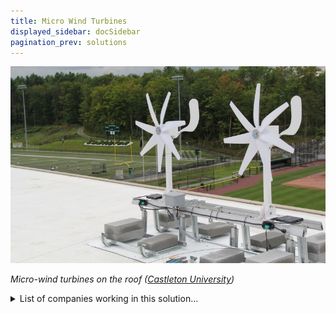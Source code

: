 ```yaml
---
title: Micro Wind Turbines
displayed_sidebar: docSidebar
pagination_prev: solutions
---
```

![Four micro-wind turbines on the roof of Hoff Hall](/../static/img/micro-wind-turbines.jpg)

*Micro-wind turbines on the roof ([Castleton University](https://www.castleton.edu/news-media/article/castleton-is-first-to-add-micro-wind-turbine-technology/))*

<details>
        <summary>List of companies working in this solution...</summary>
         <em>Note: this is an experimental feature. Accuracy not guaranteed</em>
        <div>
            <ul>
             
                <li><a href="https://ewindsolutions.com">Ewind Solutions</a></li>
            
                <li><a href="https://makanipower.com/">Makani</a></li>
            
                <li><a href="https://VORTEXBLADELESS.COM">Vortex Bladeless</a></li>
            
                <li><a href="https://kps.energy">Kite Power Systems</a></li>
            
                <li><a href="https://accioenergy.com">Accio Energy</a></li>
            
                <li><a href="https://upriseenergy.com">Uprise Energy</a></li>
            
                <li><a href="https://energyweb.org">Energy Web</a></li>
            
                <li><a href="https://americanwindinc.com">American Wind</a></li>
            
                <li><a href="https://nan">Climate Tech Vc</a></li>
            
            </ul>
        </div>
        </details>


:::company job openings
  #### [View open jobs in this Solution](https://climatebase.org/jobs?l=&q=&drawdown_solutions=Micro+Wind+Turbines)
:::

## Overview

Micro Wind Turbines (MWTs) are compact wind energy devices contributing significantly to sustainability efforts. Innovations like vertical axis turbines and small-scale options have emerged, utilized by leading entities such as Vestas, GE, and Siemens.

## Lessons Learned

Insights from MWT development include:

1. **Efficiency and Durability**: MWTs must generate substantial power and withstand weather challenges.
2. **Strategic Placement**: Optimal wind resource locations are essential for MWT effectiveness.
3. **Supportive Policies**: Enabling policies with financial incentives and renewable energy mandates boost MWT adoption.

Leading this initiative are bodies like the National Renewable Energy Laboratory (NREL) and the Department of Energy (DOE).

## Challenges Ahead

Challenges in MWT development comprise:

1. **Cost**: MWTs can be expensive compared to traditional turbines.
2. **Size and Weight**: MWTs' smaller size complicates installation and maintenance.
3. **Efficiency**: Enhancing MWT efficiency is crucial for scalability.

Entities like the United States Department of Energy's Wind and Water Power Technologies Office work to improve MWT cost-effectiveness and efficiency.

## Best Path Forward

For widespread MWT adoption:

1. **Continuous Research**: Ongoing research is vital for enhanced MWT efficiency.
2. **Public Awareness**: Educating the public about MWT benefits is key.
3. **Affordability**: Further cost reduction is essential for broader adoption.
4. **Incentives**: Governments and utilities can offer incentives for MWT use.
5. **Regulatory Mandates**: Governments can enforce regulations mandating MWT installation.

Major contributors to MWT development include GE Renewable Energy, Vestas, Siemens, and the American Wind Energy Association (AWEA). These entities drive MWT technology and deployment.